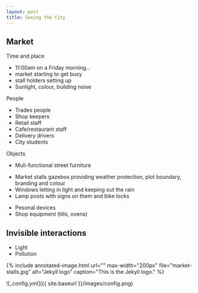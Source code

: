 ```yaml
---
layout: post
title: Seeing the City
---
```


## Market

Time and place
* 11:00am on a Friday morning... 
* market starting to get busy 
* stall holders setting up
* Sunlight, colour, building noise

People
* Trades people
* Shop keepers
* Retail staff
* Cafe/restaurant staff
* Delivery drivers
* City students

Objects
* Muli-functional street furniture
 - Market stalls gazebos providing weather protection, plot boundary, branding and colour
 - Windows letting in light and keeping out the rain
 - Lamp posts with signs on them and bike locks
* Pesonal devices
* Shop equipment (tills, ovens)

## Invisible interactions

* Light 
* Pollution

{% include annotated-image.html url=""
max-width="200px" file="market-stalls.jpg" alt="Jekyll logo"
caption="This is the Jekyll logo." %}

![_config.yml]({{ site.baseurl }}/images/config.png)
